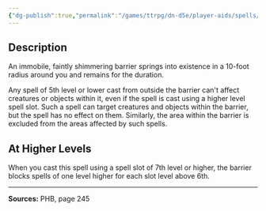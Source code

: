 ```yaml
---
{"dg-publish":true,"permalink":"/games/ttrpg/dn-d5e/player-aids/spells/level-6/globe-of-invulnerability/","tags":["ttrpg/dnd/5e","verbal","somatic","material","concentration","spell"],"noteIcon":""}
---
```



## Description
An immobile, faintly shimmering barrier springs into existence in a 10-foot radius around you and remains for the duration.

Any spell of 5th level or lower cast from outside the barrier can't affect creatures or objects within it, even if the spell is cast using a higher level spell slot.
Such a spell can target creatures and objects within the barrier, but the spell has no effect on them.
Similarly, the area within the barrier is excluded from the areas affected by such spells.

## At Higher Levels
When you cast this spell using a spell slot of 7th level or higher, the barrier blocks spells of one level higher for each slot level above 6th.

---

**Sources:** PHB, page 245
